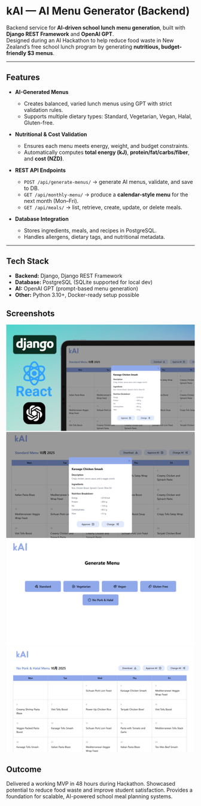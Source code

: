#  kAI — AI Menu Generator (Backend)

Backend service for **AI-driven school lunch menu generation**, built with **Django REST Framework** and **OpenAI GPT**.  
Designed during an AI Hackathon to help reduce food waste in New Zealand’s free school lunch program by generating **nutritious, budget-friendly $3 menus**.

---

## Features

- **AI-Generated Menus**  
  - Creates balanced, varied lunch menus using GPT with strict validation rules.  
  - Supports multiple dietary types: Standard, Vegetarian, Vegan, Halal, Gluten-free.  

- **Nutritional & Cost Validation**  
  - Ensures each menu meets energy, weight, and budget constraints.  
  - Automatically computes **total energy (kJ)**, **protein/fat/carbs/fiber**, and **cost (NZD)**.  

- **REST API Endpoints**  
  - `POST /api/generate-menus/` → generate AI menus, validate, and save to DB.  
  - `GET /api/monthly-menu/` → produce a **calendar-style menu** for the next month (Mon–Fri).  
  - `GET /api/meals/` → list, retrieve, create, update, or delete meals.  

- **Database Integration**  
  - Stores ingredients, meals, and recipes in PostgreSQL.  
  - Handles allergens, dietary tags, and nutritional metadata.

---

## Tech Stack

- **Backend:** Django, Django REST Framework  
- **Database:** PostgreSQL (SQLite supported for local dev)  
- **AI:** OpenAI GPT (prompt-based menu generation)  
- **Other:** Python 3.10+, Docker-ready setup possible  

## Screenshots
![Screenshot](kai-0.png)
![Screenshot](kai-1.png)
![Screenshot](kai-2.png)
![Screenshot](kai-4.png)


## Outcome

Delivered a working MVP in 48 hours during Hackathon.
Showcased potential to reduce food waste and improve student satisfaction.
Provides a foundation for scalable, AI-powered school meal planning systems.